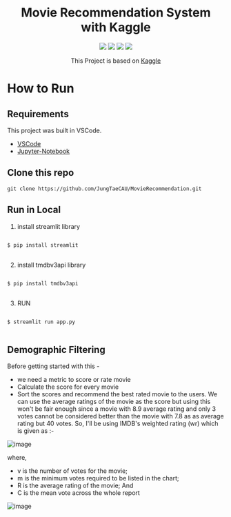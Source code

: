 <div align=center>

#  Movie Recommendation System with Kaggle 

<img src="https://img.shields.io/badge/JupyterNotebook-F37626?style=flat-square&logo=Jupyter&logoColor=white"/>
<img src="https://img.shields.io/badge/VSCODE-007ACC?style=flat-square&logo=VisualStudioCode&logoColor=white"/>
<img src="https://img.shields.io/badge/Kaggle-20BEFF?style=flat-square&logo=Kaggle&logoColor=white"/>
 <img src="https://img.shields.io/badge/Streamlit-FF4B4B?style=flat-square&logo=Streamlit&logoColor=white"/>



[link]: https://www.kaggle.com/code/ibtesama/getting-started-with-a-movie-recommendation-system/notebook

This Project is based on [Kaggle][link]


 </div>

How to Run
=============
Requirements
-------------
This project was built in VSCode.
* [VSCode](https://code.visualstudio.com/)
* [Jupyter-Notebook](https://jupyter.org/)

Clone this repo
-------------
    git clone https://github.com/JungTaeCAU/MovieRecommendation.git
Run in Local
-------------
1. install streamlit library
<pre>
<code>
$ pip install streamlit
</code>
</pre>
2. install tmdbv3api library
<pre>
<code>
$ pip install tmdbv3api
</code>
</pre>
3. RUN
<pre>
<code>
$ streamlit run app.py
</code>
</pre>

Demographic Filtering
-------------
Before getting started with this -

* we need a metric to score or rate movie
* Calculate the score for every movie
* Sort the scores and recommend the best rated movie to the users.
We can use the average ratings of the movie as the score but using this won't be fair enough since a movie with 8.9 average rating and only 3 votes cannot be considered better than the movie with 7.8 as as average rating but 40 votes. So, I'll be using IMDB's weighted rating (wr) which is given as :-

![image](https://user-images.githubusercontent.com/37211139/186607756-d71ba895-7e69-4cd7-92ba-0b43b20fec1d.png)

where,

* v is the number of votes for the movie;
* m is the minimum votes required to be listed in the chart;
* R is the average rating of the movie; And
* C is the mean vote across the whole report

![image](https://user-images.githubusercontent.com/37211139/186606700-216fd25c-f008-4369-9d27-f785ec49a515.png)

